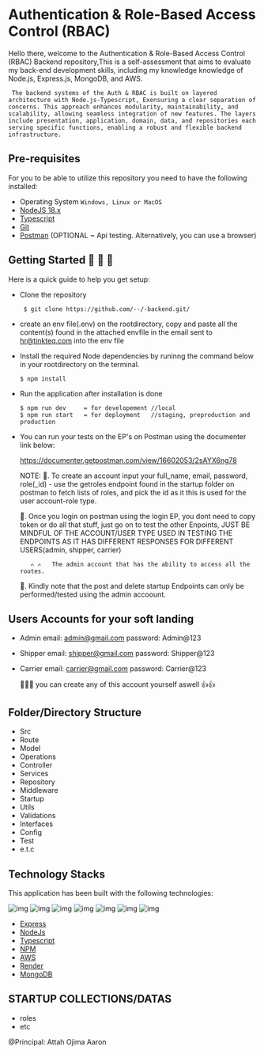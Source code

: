 
#  Authentication & Role-Based Access Control (RBAC)


Hello there, welcome to the Authentication & Role-Based Access Control (RBAC) Backend repository,This is a self-assessment that aims to evaluate my back-end development skills, including my knowledge knowledge of Node.js, Express.js, MongoDB, and AWS.


     The backend systems of the Auth & RBAC is built on layered architecture with Node.js-Typescript, Exensuring a clear separation of concerns. This approach enhances modularity, maintainability, and scalability, allowing seamless integration of new features. The layers include presentation, application, domain, data, and repositories each serving specific functions, enabling a robust and flexible backend infrastructure.

## Pre-requisites

For you to be able to utilize this repository you need to have the following installed:

- Operating System `Windows, Linux or MacOS`
- [NodeJS 18.x](https://nodejs.org/en/)
- [Typescript](https://www.typescriptlang.org/)
- [Git](https://git-scm.com/)
- [Postman](https://www.postman.com/) (OPTIONAL ~ Api testing. Alternatively, you can use a browser)

## Getting Started 💪 💪 💪 

Here is a quick guide to help you get setup:

- Clone the repository

       $ git clone https://github.com/--/-backend.git/



- create an env file(.env) on the rootdirectory, copy and paste all the content(s) found in the attached envfile in the email sent to hr@tinkteq.com into the env file

- Install the required Node dependencies by runinng the command below in your rootdirectory on the terminal.

      $ npm install

- Run the application after installation is done

      $ npm run dev     = for developement //local
      $ npm run start   = for deployment   //staging, preproduction and production

- You can run your tests on the EP's on Postman using the documenter link below:
  
     https://documenter.getpostman.com/view/16602053/2sAYX6ng78

   NOTE:
     📌. To create an account input your full_name, email, password, role(_id)
             - use the getroles endpoint found in the startup folder on postman to fetch lists of roles, and pick the  id as it this is used for the user account-role type.
         

     📌.  Once you login on postman using the login EP, you dont need to copy token or do all that stuff, just go on to test the other Enpoints, JUST BE MINDFUL OF THE ACCOUNT/USER TYPE USED IN TESTING THE ENDPOINTS AS IT HAS DIFFERENT RESPONSES FOR DIFFERENT USERS(admin, shipper, carrier)
     
         ✍️ ✍️   The admin account that has the ability to access all the routes.

     📌. Kindly note that the post and delete startup Endpoints can only be performed/tested using the admin accoount.

##    Users Accounts for your soft landing
- Admin
    email: admin@gmail.com
    password: Admin@123

- Shipper
    email: shipper@gmail.com
    password: Shipper@123

- Carrier
    email: carrier@gmail.com
    password: Carrier@123    

    📌📌📌 you can create any of this account yourself aswell 👍👍


## Folder/Directory Structure

- Src
- Route
- Model
- Operations
- Controller
- Services
- Repository
- Middleware
- Startup
- Utils
- Validations
- Interfaces
- Config
- Test
- e.t.c
     

## Technology Stacks

This application has been built with the following technologies:

![img](https://img.shields.io/badge/MongoDB-4EA94B?style=for-the-badge&logo=mongodb&logoColor=white)
![img](https://img.shields.io/badge/Express.js-000000?style=for-the-badge&logo=express&logoColor=white)
![img](https://img.shields.io/badge/Node.js-339933?style=for-the-badge&logo=nodedotjs&logoColor=white)
![img](https://img.shields.io/badge/Typescript.js-3399ff?style=for-the-badge&logo=nodedotjs&logoColor=blue)
![img](https://img.shields.io/badge/npm-CB3837?style=for-the-badge&logo=npm&logoColor=white)
![img](https://img.shields.io/badge/Cloudinary-0000BB?style=for-the-badge)
![img](https://img.shields.io/badge/Render-4EA900?style=for-the-badge)



- [Express](https://www.expressjs.com/)
- [NodeJs](https://www.nodejs.org/en/)
- [Typescript](https://www.typescriptlang.org/)
- [NPM](https://www.npmjs.com/)
- [AWS](https://www.amazon.com/)
- [Render](https://www.render.com/)
- [MongoDB](https://www.mongodb.com/)
  
  
## STARTUP COLLECTIONS/DATAS

- roles
- etc



@Principal: Attah Ojima Aaron
